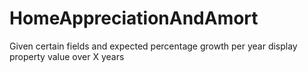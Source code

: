 # HomeAppreciationAndAmort
Given certain fields and expected percentage growth per year display property value over X years
